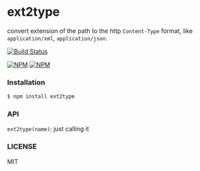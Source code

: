 
ext2type
================

convert extension of the path to the http `Content-Type` format, like `application/xml`, `application/json`.

[![Build Status](https://travis-ci.org/yorkie/node-ext2type.svg)](https://travis-ci.org/yorkie/node-ext2type)

[![NPM](https://nodei.co/npm/ext2type.png?stars&downloads)](https://nodei.co/npm/ext2type/) [![NPM](https://nodei.co/npm-dl/ext2type.png)](https://nodei.co/npm/ext2type/)

### Installation

```sh
$ npm install ext2type
```

### API

`ext2type(name)`: just calling it

### LICENSE

MIT
